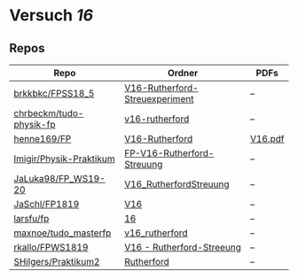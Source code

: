 # Versuch *16*

## Repos

|                           Repo                           |                                                     Ordner                                                     |                                                          PDFs                                                           |
|----------------------------------------------------------|----------------------------------------------------------------------------------------------------------------|-------------------------------------------------------------------------------------------------------------------------|
|[brkkbkc/FPSS18_5](../repo/brkkbkc/FPSS18_5)              |[V16-Rutherford-Streuexperiment](https://github.com/brkkbkc/FPSS18_5/tree/master/V16-Rutherford-Streuexperiment)|–                                                                                                                        |
|[chrbeckm/tudo-physik-fp](../repo/chrbeckm/tudo-physik-fp)|[v16-rutherford](https://github.com/chrbeckm/tudo-physik-fp/tree/master/v16-rutherford)                         |–                                                                                                                        |
|[henne169/FP](../repo/henne169/FP)                        |[V16-Rutherford](https://github.com/henne169/FP/tree/master/V16-Rutherford)                                     |[V16.pdf](https://docs.google.com/viewer?url=https://raw.githubusercontent.com/henne169/FP/master/V16-Rutherford/V16.pdf)|
|[Imigir/Physik-Praktikum](../repo/Imigir/Physik-Praktikum)|[FP-V16-Rutherford-Streuung](https://github.com/Imigir/Physik-Praktikum/tree/master/FP-V16-Rutherford-Streuung) |–                                                                                                                        |
|[JaLuka98/FP_WS19-20](../repo/JaLuka98/FP_WS19-20)        |[V16_RutherfordStreuung](https://github.com/JaLuka98/FP_WS19-20/tree/master/V16_RutherfordStreuung)             |–                                                                                                                        |
|[JaSchl/FP1819](../repo/JaSchl/FP1819)                    |[V16](https://github.com/JaSchl/FP1819/tree/master/V16)                                                         |–                                                                                                                        |
|[larsfu/fp](../repo/larsfu/fp)                            |[16](https://github.com/larsfu/fp/tree/master/16)                                                               |–                                                                                                                        |
|[maxnoe/tudo_masterfp](../repo/maxnoe/tudo_masterfp)      |[v16_rutherford](https://github.com/maxnoe/tudo_masterfp/tree/master/v16_rutherford)                            |–                                                                                                                        |
|[rkallo/FPWS1819](../repo/rkallo/FPWS1819)                |[V16 - Rutherford-Streeung](https://github.com/rkallo/FPWS1819/tree/master/V16%20-%20Rutherford-Streeung)       |–                                                                                                                        |
|[SHilgers/Praktikum2](../repo/SHilgers/Praktikum2)        |[Rutherford](https://github.com/SHilgers/Praktikum2/tree/master/Rutherford)                                     |–                                                                                                                        |
